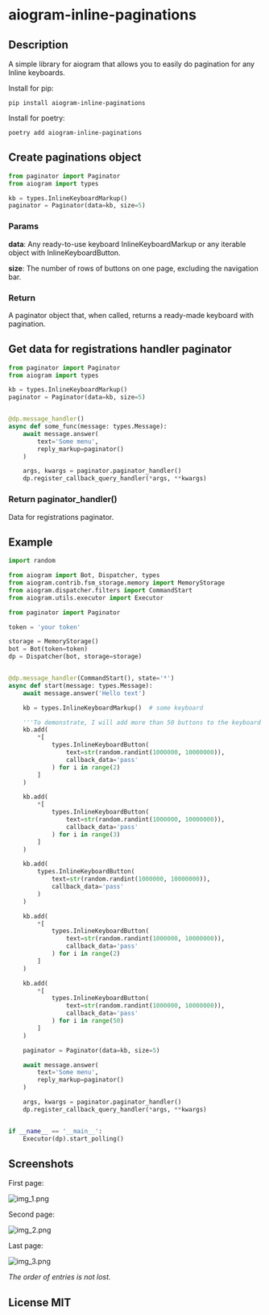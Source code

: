 # aiogram-inline-paginations

## Description

A simple library for aiogram that allows you to easily do pagination for any Inline keyboards.

Install for pip:

```shell
pip install aiogram-inline-paginations
```

Install for poetry:

```shell
poetry add aiogram-inline-paginations
```

## Create paginations object

```python
from paginator import Paginator
from aiogram import types

kb = types.InlineKeyboardMarkup()
paginator = Paginator(data=kb, size=5)
```

### Params

**data**: Any ready-to-use keyboard InlineKeyboardMarkup or any iterable object with InlineKeyboardButton.

**size**: The number of rows of buttons on one page, excluding the navigation bar.

### Return

A paginator object that, when called, returns a ready-made keyboard with pagination.

## Get data for registrations handler paginator

```python
from paginator import Paginator
from aiogram import types

kb = types.InlineKeyboardMarkup()
paginator = Paginator(data=kb, size=5)


@dp.message_handler()
async def some_func(message: types.Message):
    await message.answer(
        text='Some menu',
        reply_markup=paginator()
    )

    args, kwargs = paginator.paginator_handler()
    dp.register_callback_query_handler(*args, **kwargs)

```

### Return paginator_handler()

Data for registrations paginator.

## Example

```python
import random

from aiogram import Bot, Dispatcher, types
from aiogram.contrib.fsm_storage.memory import MemoryStorage
from aiogram.dispatcher.filters import CommandStart
from aiogram.utils.executor import Executor

from paginator import Paginator

token = 'your token'

storage = MemoryStorage()
bot = Bot(token=token)
dp = Dispatcher(bot, storage=storage)


@dp.message_handler(CommandStart(), state='*')
async def start(message: types.Message):
    await message.answer('Hello text')

    kb = types.InlineKeyboardMarkup()  # some keyboard

    '''To demonstrate, I will add more than 50 buttons to the keyboard and divide them into 5 lines per page'''
    kb.add(
        *[
            types.InlineKeyboardButton(
                text=str(random.randint(1000000, 10000000)),
                callback_data='pass'
            ) for i in range(2)
        ]
    )

    kb.add(
        *[
            types.InlineKeyboardButton(
                text=str(random.randint(1000000, 10000000)),
                callback_data='pass'
            ) for i in range(3)
        ]
    )

    kb.add(
        types.InlineKeyboardButton(
            text=str(random.randint(1000000, 10000000)),
            callback_data='pass'
        )
    )

    kb.add(
        *[
            types.InlineKeyboardButton(
                text=str(random.randint(1000000, 10000000)),
                callback_data='pass'
            ) for i in range(2)
        ]
    )

    kb.add(
        *[
            types.InlineKeyboardButton(
                text=str(random.randint(1000000, 10000000)),
                callback_data='pass'
            ) for i in range(50)
        ]
    )

    paginator = Paginator(data=kb, size=5)

    await message.answer(
        text='Some menu',
        reply_markup=paginator()
    )

    args, kwargs = paginator.paginator_handler()
    dp.register_callback_query_handler(*args, **kwargs)


if __name__ == '__main__':
    Executor(dp).start_polling()

```

## Screenshots

First page:

![img_1.png](img/img_1.png)

Second page:

![img_2.png](img/img_2.png)

Last page:

![img_3.png](img/img_3.png)

*The order of entries is not lost.*

## License MIT